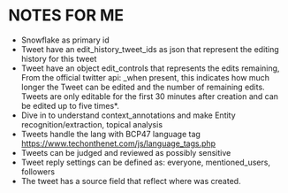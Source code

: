 # NOTES FOR ME

-   Snowflake as primary id
-   Tweet have an edit_history_tweet_ids as json that represent the editing history for this tweet
-   Tweet have an object edit_controls that represents the edits remaining, From the official twitter api: \_when present, this indicates how much longer the Tweet can be edited and the number of remaining edits. Tweets are only editable for the first 30 minutes after creation and can be edited up to five times\*.
-   Dive in to understand context_annotations and make Entity recognition/extraction, topical analysis
-   Tweets handle the lang with BCP47 language tag https://www.techonthenet.com/js/language_tags.php
-   Tweets can be judged and reviewed as possibly sensitive
-   Tweet reply settings can be defined as: everyone, mentioned_users, followers
-   The tweet has a source field that reflect where was created.
